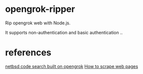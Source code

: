 
# opengrok-ripper

Rip opengrok web with Node.js.

It supports non-authentication and basic authentication ..


# references

[netbsd code search built on opengrok](http://nxr.netbsd.org/)
[How to scrape web pages](http://net.tutsplus.com/tutorials/javascript-ajax/how-to-scrape-web-pages-with-node-js-and-jquery/)
